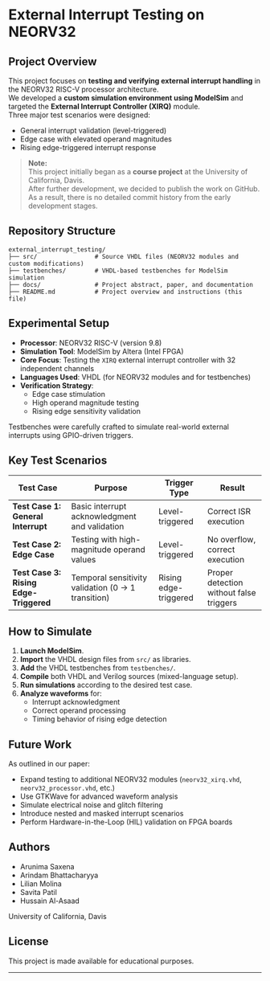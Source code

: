 # External Interrupt Testing on NEORV32

## Project Overview
This project focuses on **testing and verifying external interrupt handling** in the NEORV32 RISC-V processor architecture.  
We developed a **custom simulation environment using ModelSim** and targeted the **External Interrupt Controller (XIRQ)** module.  
Three major test scenarios were designed: 
- General interrupt validation (level-triggered)
- Edge case with elevated operand magnitudes
- Rising edge-triggered interrupt response

> **Note:**  
> This project initially began as a **course project** at the University of California, Davis.  
> After further development, we decided to publish the work on GitHub.  
> As a result, there is no detailed commit history from the early development stages.

## Repository Structure

```
external_interrupt_testing/
├── src/                # Source VHDL files (NEORV32 modules and custom modifications)
├── testbenches/        # VHDL-based testbenches for ModelSim simulation
├── docs/               # Project abstract, paper, and documentation
├── README.md           # Project overview and instructions (this file)
```

## Experimental Setup
- **Processor**: NEORV32 RISC-V (version 9.8)
- **Simulation Tool**: ModelSim by Altera (Intel FPGA)
- **Core Focus**: Testing the `XIRQ` external interrupt controller with 32 independent channels
- **Languages Used**: VHDL (for NEORV32 modules and for testbenches)
- **Verification Strategy**:  
  - Edge case stimulation  
  - High operand magnitude testing  
  - Rising edge sensitivity validation  

Testbenches were carefully crafted to simulate real-world external interrupts using GPIO-driven triggers.

## Key Test Scenarios

| Test Case                        | Purpose                                                     | Trigger Type         | Result |
|----------------------------------|--------------------------------------------------------------|-----------------------|--------|
| **Test Case 1: General Interrupt** | Basic interrupt acknowledgment and validation               | Level-triggered       | Correct ISR execution |
| **Test Case 2: Edge Case**         | Testing with high-magnitude operand values                  | Level-triggered       | No overflow, correct execution |
| **Test Case 3: Rising Edge-Triggered** | Temporal sensitivity validation (0 → 1 transition)         | Rising edge-triggered | Proper detection without false triggers |


## How to Simulate
1. **Launch ModelSim**.
2. **Import** the VHDL design files from `src/` as libraries.
3. **Add** the VHDL testbenches from `testbenches/`.
4. **Compile** both VHDL and Verilog sources (mixed-language setup).
5. **Run simulations** according to the desired test case.
6. **Analyze waveforms** for:
   - Interrupt acknowledgment
   - Correct operand processing
   - Timing behavior of rising edge detection

## Future Work
As outlined in our paper:
- Expand testing to additional NEORV32 modules (`neorv32_xirq.vhd`, `neorv32_processor.vhd`, etc.)
- Use GTKWave for advanced waveform analysis
- Simulate electrical noise and glitch filtering
- Introduce nested and masked interrupt scenarios
- Perform Hardware-in-the-Loop (HIL) validation on FPGA boards

## Authors
- Arunima Saxena
- Arindam Bhattacharyya
- Lilian Molina
- Savita Patil
- Hussain Al-Asaad

University of California, Davis  

## License
This project is made available for educational purposes.

---
